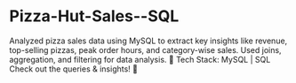 # Pizza-Hut-Sales--SQL
Analyzed pizza sales data using MySQL to extract key insights like revenue, top-selling pizzas, peak order hours, and category-wise sales. Used joins, aggregation, and filtering for data analysis.  🔹 Tech Stack: MySQL | SQL  Check out the queries &amp; insights! 🚀
